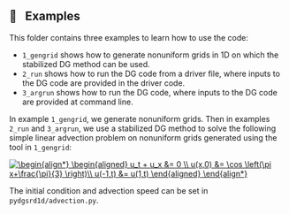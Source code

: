## 🧪 &nbsp; Examples

This folder contains three examples to learn how to use the code:
- `1_gengrid` shows how to generate nonuniform grids in 1D on which the stabilized DG method can be used.
- `2_run` shows how to run the DG code from a driver file, where inputs to the DG code are provided in the driver code.
- `3_argrun` shows how to run the DG code, where inputs to the DG code are provided at command line.

In example `1_gengrid`, we generate nonuniform grids. Then in examples `2_run` and `3_argrun`, we use a stabilized DG method to solve the following simple linear advection problem on nonuniform grids generated using the tool in `1_gengrid`:

<a href="https://www.codecogs.com/eqnedit.php?latex=\begin{align*}&space;\begin{aligned}&space;u_t&space;&plus;&space;u_x&space;&=&space;0&space;\\&space;u(x,0)&space;&=&space;\cos&space;\left(\pi&space;x&plus;\frac{\pi}{3}&space;\right)\\&space;u(-1,t)&space;&=&space;u(1,t)&space;\end{aligned}&space;\end{align*}" target="_blank"><img src="https://latex.codecogs.com/gif.latex?\begin{align*}&space;\begin{aligned}&space;u_t&space;&plus;&space;u_x&space;&=&space;0&space;\\&space;u(x,0)&space;&=&space;\cos&space;\left(\pi&space;x&plus;\frac{\pi}{3}&space;\right)\\&space;u(-1,t)&space;&=&space;u(1,t)&space;\end{aligned}&space;\end{align*}" title="\begin{align*} \begin{aligned} u_t + u_x &= 0 \\ u(x,0) &= \cos \left(\pi x+\frac{\pi}{3} \right)\\ u(-1,t) &= u(1,t) \end{aligned} \end{align*}" /></a>

The initial condition and advection speed can be set in `pydgsrd1d/advection.py`.
